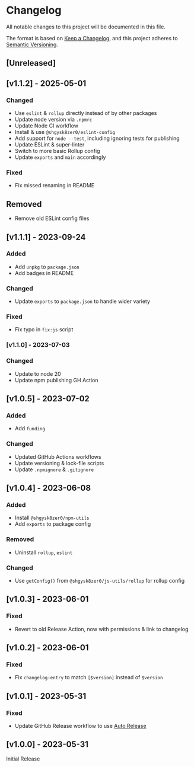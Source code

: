 <!-- markdownlint-disable -->
# Changelog
All notable changes to this project will be documented in this file.

The format is based on [Keep a Changelog](https://keepachangelog.com/en/1.0.0/),
and this project adheres to [Semantic Versioning](https://semver.org/spec/v2.0.0.html).

## [Unreleased]

## [v1.1.2] - 2025-05-01

### Changed
- Use `eslint` & `rollup` directly instead of by other packages
- Update node version via `.npmrc`
- Update Node CI workflow
- Install & use `@shgysk8zer0/eslint-config`
- Add support for `node --test`, including ignoring tests for publishing
- Update ESLint & super-linter
- Switch to more basic Rollup config
- Update `exports` and `main` accordingly

### Fixed
- Fix missed renaming in README

## Removed
- Remove old ESLint config files

## [v1.1.1] - 2023-09-24

### Added
- Add `unpkg` to `package.json`
- Add badges in README

### Changed
- Update `exports` to `package.json` to handle wider variety

### Fixed
- Fix typo in `fix:js` script

### [v1.1.0] - 2023-07-03

### Changed
- Update to node 20
- Update npm publishing GH Action

## [v1.0.5] - 2023-07-02

### Added
- Add `funding`

### Changed
- Updated GitHub Actions workflows 
- Update versioning & lock-file scripts
- Update `.npmignore` & `.gitignore`

## [v1.0.4] - 2023-06-08

### Added
- Install `@shgysk8zer0/npm-utils`
- Add `exports` to package config

### Removed
- Uninstall `rollup`, `eslint`

### Changed
- Use `getConfig()` from `@shgysk8zer0/js-utils/rollup` for rollup config

## [v1.0.3] - 2023-06-01

### Fixed
- Revert to old Release Action, now with permissions & link to changelog

## [v1.0.2] - 2023-06-01

### Fixed
- Fix `changelog-entry` to match `[$version]` instead of `$version`

## [v1.0.1] - 2023-05-31

### Fixed
- Update GitHub Release workflow to use [Auto Release](https://github.com/marketplace/actions/auto-release)

## [v1.0.0] - 2023-05-31

Initial Release
